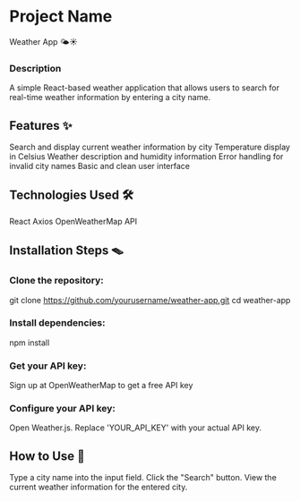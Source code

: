 # Project Name

Weather App 🌤️☀️

### Description

A simple React-based weather application that allows users to search for real-time weather information by entering a
city name.

## Features ✨

Search and display current weather information by city
Temperature display in Celsius
Weather description and humidity information
Error handling for invalid city names
Basic and clean user interface

## Technologies Used 🛠️

React
Axios
OpenWeatherMap API

## Installation Steps 🪤

### Clone the repository:

git clone https://github.com/yourusername/weather-app.git cd weather-app

### Install dependencies:

npm install

### Get your API key:

Sign up at OpenWeatherMap to get a free API key

### Configure your API key:

Open Weather.js.
Replace 'YOUR_API_KEY' with your actual API key.

## How to Use 🧭

Type a city name into the input field.
Click the "Search" button.
View the current weather information for the entered city.